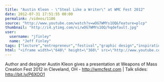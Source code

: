 ```yaml
---
title: "Austin Kleon - \"Steal Like a Writer\" at WMC Fest 2012"
date: 2012-07-31 17:51:55 00:00
permalink: /videos/1186
source: "http://www.youtube.com/watch?v=wOG7WMYs1OQ&feature=plcp"
thumbnail: "http://i4.ytimg.com/vi/wOG7WMYs1OQ/hqdefault.jpg"
user:
  username: "jfinley"
  name: "Jeff Finley"
tags: ["lecture","entrepreneur","festival","graphic design","inspirational","design conference","wmc fest","cleveland","speaker","diy","ohio","midwest"]
html: "<iframe width=\"640\" height=\"360\" src=\"http://www.youtube.com/embed/wOG7WMYs1OQ?wmode=transparent&fs=1&feature=oembed\" frameborder=\"0\" allowfullscreen></iframe>"
---
```


Author and designer Austin Kleon gives a presentation at Weapons of Mass Creation Fest 2012 in Cleveland, OH - http://wmcfest.com | Talk slides: http://bit.ly/P6XOO1